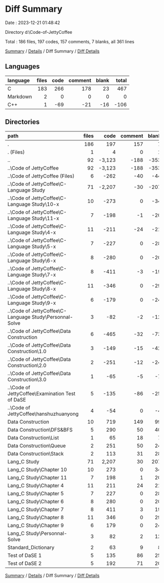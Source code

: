 # Diff Summary

Date : 2023-12-21 01:48:42

Directory d:\\Code-of-JettyCoffee

Total : 186 files,  197 codes, 157 comments, 7 blanks, all 361 lines

[Summary](results.md) / [Details](details.md) / Diff Summary / [Diff Details](diff-details.md)

## Languages
| language | files | code | comment | blank | total |
| :--- | ---: | ---: | ---: | ---: | ---: |
| C | 183 | 266 | 178 | 23 | 467 |
| Markdown | 2 | 0 | 0 | 0 | 0 |
| C++ | 1 | -69 | -21 | -16 | -106 |

## Directories
| path | files | code | comment | blank | total |
| :--- | ---: | ---: | ---: | ---: | ---: |
| . | 186 | 197 | 157 | 7 | 361 |
| . (Files) | 1 | 4 | 0 | 1 | 5 |
| .. | 92 | -3,123 | -188 | -353 | -3,664 |
| ..\\Code of JettyCoffee | 92 | -3,123 | -188 | -353 | -3,664 |
| ..\\Code of JettyCoffee (Files) | 6 | -262 | -40 | -44 | -346 |
| ..\\Code of JettyCoffee\\C-Language Study | 71 | -2,207 | -30 | -207 | -2,444 |
| ..\\Code of JettyCoffee\\C-Language Study\\10-x | 10 | -273 | 0 | -34 | -307 |
| ..\\Code of JettyCoffee\\C-Language Study\\11-x | 7 | -198 | -1 | -20 | -219 |
| ..\\Code of JettyCoffee\\C-Language Study\\4-x | 11 | -211 | -24 | -21 | -256 |
| ..\\Code of JettyCoffee\\C-Language Study\\5-x | 7 | -227 | 0 | -28 | -255 |
| ..\\Code of JettyCoffee\\C-Language Study\\6-x | 8 | -280 | 0 | -20 | -300 |
| ..\\Code of JettyCoffee\\C-Language Study\\7-x | 8 | -411 | -3 | -19 | -433 |
| ..\\Code of JettyCoffee\\C-Language Study\\8-x | 11 | -346 | 0 | -29 | -375 |
| ..\\Code of JettyCoffee\\C-Language Study\\9-x | 6 | -179 | 0 | -24 | -203 |
| ..\\Code of JettyCoffee\\C-Language Study\\Personnal-Solve | 3 | -82 | -2 | -12 | -96 |
| ..\\Code of JettyCoffee\\Data Construction | 6 | -465 | -32 | -73 | -570 |
| ..\\Code of JettyCoffee\\Data Construction\\1.0 | 3 | -149 | -15 | -42 | -206 |
| ..\\Code of JettyCoffee\\Data Construction\\2.0 | 2 | -251 | -12 | -24 | -287 |
| ..\\Code of JettyCoffee\\Data Construction\\3.0 | 1 | -65 | -5 | -7 | -77 |
| ..\\Code of JettyCoffee\\Examination Test of DaSE | 5 | -135 | -86 | -25 | -246 |
| ..\\Code of JettyCoffee\\hanshuzhuanyong | 4 | -54 | 0 | -4 | -58 |
| Data Construction | 10 | 719 | 149 | 99 | 967 |
| Data Construction\\DFS&BFS | 5 | 290 | 50 | 40 | 380 |
| Data Construction\\List | 1 | 65 | 18 | 7 | 90 |
| Data Construction\\Queue | 2 | 251 | 50 | 24 | 325 |
| Data Construction\\Stack | 2 | 113 | 31 | 28 | 172 |
| Lang_C Study | 71 | 2,207 | 30 | 207 | 2,444 |
| Lang_C Study\\Chapter 10 | 10 | 273 | 0 | 34 | 307 |
| Lang_C Study\\Chapter 11 | 7 | 198 | 1 | 20 | 219 |
| Lang_C Study\\Chapter 4 | 11 | 211 | 24 | 21 | 256 |
| Lang_C Study\\Chapter 5 | 7 | 227 | 0 | 28 | 255 |
| Lang_C Study\\Chapter 6 | 8 | 280 | 0 | 20 | 300 |
| Lang_C Study\\Chapter 7 | 8 | 411 | 3 | 19 | 433 |
| Lang_C Study\\Chapter 8 | 11 | 346 | 0 | 29 | 375 |
| Lang_C Study\\Chapter 9 | 6 | 179 | 0 | 24 | 203 |
| Lang_C Study\\Personnal-Solve | 3 | 82 | 2 | 12 | 96 |
| Standard_Dictionary | 2 | 63 | 9 | 8 | 80 |
| Test of DaSE 1 | 5 | 135 | 86 | 25 | 246 |
| Test of DaSE 2 | 5 | 192 | 71 | 20 | 283 |

[Summary](results.md) / [Details](details.md) / Diff Summary / [Diff Details](diff-details.md)